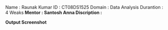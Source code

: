 Name :      Raunak Kumar
ID :        CT08DS1525
Domain :    Data Analysis
Durantion : 4 Weaks<b>
Mentor :    Santosh Anna<r>
Discription : 

Output Screenshot
